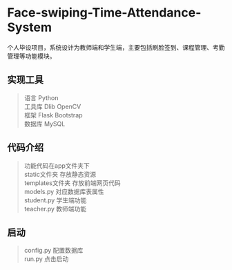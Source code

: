 # Face-swiping-Time-Attendance-System
个人毕设项目，系统设计为教师端和学生端，主要包括刷脸签到、课程管理、考勤管理等功能模块。
  
## 实现工具  
>语言 Python  
>工具库 Dlib OpenCV  
>框架 Flask Bootstrap  
>数据库 MySQL  
   
## 代码介绍  
>功能代码在app文件夹下  
>static文件夹 存放静态资源  
>templates文件夹 存放前端网页代码  
>models.py 对应数据库表属性  
>student.py 学生端功能  
>teacher.py 教师端功能  
   
## 启动  
>config.py 配置数据库  
>run.py 点击启动  
